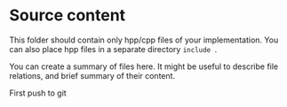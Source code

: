 # Source content
This folder should contain only hpp/cpp files of your implementation. 
You can also place hpp files in a separate directory `include `.

You can create a summary of files here. It might be useful to describe 
file relations, and brief summary of their content.

First push to git